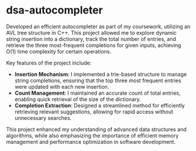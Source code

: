 # dsa-autocompleter

Developed an efficient autocompleter as part of my coursework, utilizing an AVL tree structure in C++. This project allowed me to explore dynamic string insertion into a dictionary, track the total number of entries, and retrieve the three most-frequent completions for given inputs, achieving O(1) time complexity for certain operations.

Key features of the project include:
- **Insertion Mechanism**: I implemented a trie-based structure to manage string completions, ensuring that the top three most frequent entries were updated with each new insertion.
- **Count Management**: I maintained an accurate count of total entries, enabling quick retrieval of the size of the dictionary.
- **Completion Extraction**: Designed a streamlined method for efficiently retrieving relevant suggestions, allowing for rapid access without unnecessary searches.

This project enhanced my understanding of advanced data structures and algorithms, while also emphasizing the importance of efficient memory management and performance optimization in software development.
